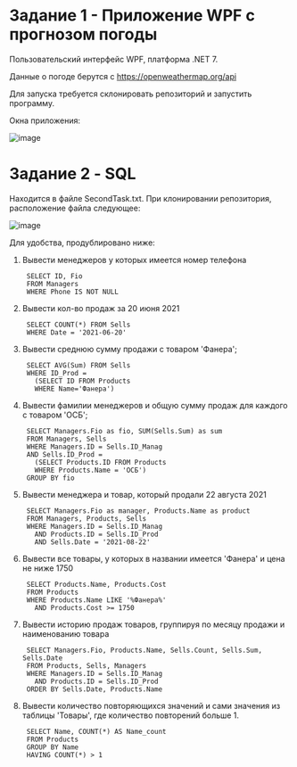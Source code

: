# Задание 1 - Приложение WPF с прогнозом погоды

Пользовательский интерфейс WPF, платформа .NET 7.

Данные о погоде берутся с https://openweathermap.org/api

Для запуска требуется склонировать репозиторий и запустить программу.

Окна приложения:

![image](https://github.com/ZaripovArtem/WeatherForecast/assets/78857901/4b301112-5e03-4d05-aff5-a28d10bb831b)

# Задание 2 - SQL

Находится в файле SecondTask.txt.
При клонировании репозитория, расположение файла следующее:

![image](https://github.com/ZaripovArtem/WeatherForecast/assets/78857901/05e829af-43b5-4375-b7b0-f4f89f68fe5e)

Для удобства, продублировано ниже:

1. Вывести менеджеров у которых имеется номер телефона

        SELECT ID, Fio
        FROM Managers
        WHERE Phone IS NOT NULL

2. Вывести кол-во продаж за 20 июня 2021

        SELECT COUNT(*) FROM Sells
        WHERE Date = '2021-06-20'

3. Вывести среднюю сумму продажи с товаром 'Фанера';

        SELECT AVG(Sum) FROM Sells
        WHERE ID_Prod = 
          (SELECT ID FROM Products
          WHERE Name='Фанера')

4. Вывести фамилии менеджеров и общую сумму продаж для каждого с товаром 'ОСБ';

        SELECT Managers.Fio as fio, SUM(Sells.Sum) as sum
        FROM Managers, Sells
        WHERE Managers.ID = Sells.ID_Manag
        AND Sells.ID_Prod = 
          (SELECT Products.ID FROM Products
          WHERE Products.Name = 'ОСБ')
        GROUP BY fio

5. Вывести менеджера и товар, который продали 22 августа 2021

        SELECT Managers.Fio as manager, Products.Name as product
        FROM Managers, Products, Sells
        WHERE Managers.ID = Sells.ID_Manag
          AND Products.ID = Sells.ID_Prod
          AND Sells.Date = '2021-08-22'

6. Вывести все товары, у которых в названии имеется 'Фанера' и цена не ниже 1750

        SELECT Products.Name, Products.Cost
        FROM Products
        WHERE Products.Name LIKE '%Фанера%'
          AND Products.Cost >= 1750

7. Вывести историю продаж товаров, группируя по месяцу продажи и наименованию товара

        SELECT Managers.Fio, Products.Name, Sells.Count, Sells.Sum, Sells.Date
        FROM Products, Sells, Managers
        WHERE Managers.ID = Sells.ID_Manag
          AND Products.ID = Sells.ID_Prod
        ORDER BY Sells.Date, Products.Name

8. Вывести количество повторяющихся значений и сами значения из таблицы 'Товары', где количество повторений больше 1.

        SELECT Name, COUNT(*) AS Name_count
        FROM Products
        GROUP BY Name
        HAVING COUNT(*) > 1
